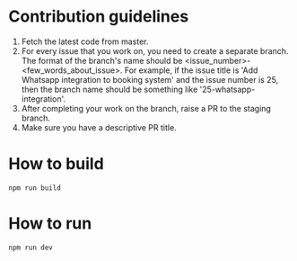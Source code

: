 # Contribution guidelines

1. Fetch the latest code from master.
2. For every issue that you work on, you need to create a separate branch. The format of the branch's name should be <issue_number>-<few_words_about_issue>. For example, if the issue title is 'Add Whatsapp integration to booking system' and the issue number is 25, then the branch name should be something like '25-whatsapp-integration'.
3. After completing your work on the branch, raise a PR to the staging branch.
4. Make sure you have a descriptive PR title.

# How to build

`npm run build`

# How to run

`npm run dev`



